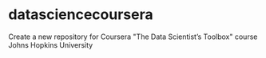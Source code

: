 # datasciencecoursera 
Create a new repository for Coursera  "The Data Scientist’s Toolbox" course
Johns Hopkins University
